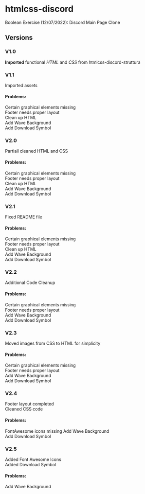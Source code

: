# htmlcss-discord

Boolean Exercise (12/07/2022): Discord Main Page Clone

## Versions
### V1.0

**Imported** functional *HTML* and *CSS* from htmlcss-discord-struttura

### V1.1

Imported assets

#### Problems: 

Certain graphical elements missing  
Footer needs proper layout  
Clean up HTML  
Add Wave Background  
Add Download Symbol  

### V2.0

Partiall cleaned HTML and CSS

#### Problems: 

Certain graphical elements missing  
Footer needs proper layout  
Clean up HTML  
Add Wave Background  
Add Download Symbol  

### V2.1

Fixed README file

#### Problems: 

Certain graphical elements missing  
Footer needs proper layout  
Clean up HTML  
Add Wave Background  
Add Download Symbol  

### V2.2

Additional Code Cleanup

#### Problems: 

Certain graphical elements missing  
Footer needs proper layout   
Add Wave Background  
Add Download Symbol  

### V2.3

Moved images from CSS to HTML for simplicity

#### Problems: 

Certain graphical elements missing  
Footer needs proper layout   
Add Wave Background  
Add Download Symbol 

### V2.4

Footer layout completed  
Cleaned CSS code

#### Problems: 

FontAwesome icons missing 
Add Wave Background  
Add Download Symbol 

### V2.5

Added Font Awesome Icons  
Added Download Symbol

#### Problems: 

Add Wave Background  